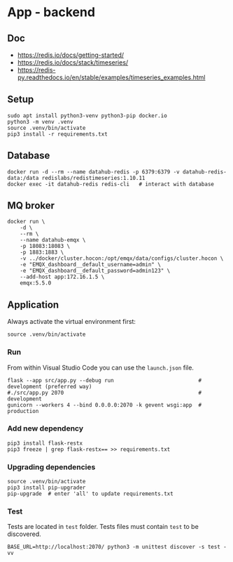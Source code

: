# App - backend

## Doc

* https://redis.io/docs/getting-started/
* https://redis.io/docs/stack/timeseries/
* https://redis-py.readthedocs.io/en/stable/examples/timeseries_examples.html

## Setup

```shell
sudo apt install python3-venv python3-pip docker.io
python3 -m venv .venv
source .venv/bin/activate
pip3 install -r requirements.txt
```

## Database

```shell
docker run -d --rm --name datahub-redis -p 6379:6379 -v datahub-redis-data:/data redislabs/redistimeseries:1.10.11
docker exec -it datahub-redis redis-cli   # interact with database
```

## MQ broker

```shell
docker run \
	-d \
	--rm \
	--name datahub-emqx \
	-p 18083:18083 \
	-p 1883:1883 \
	-v ../docker/cluster.hocon:/opt/emqx/data/configs/cluster.hocon \
	-e "EMQX_dashboard__default_username=admin" \
    -e "EMQX_dashboard__default_password=admin123" \
	--add-host app:172.16.1.5 \
	emqx:5.5.0
```

## Application
Always activate the virtual environment first:
```shell
source .venv/bin/activate
```

### Run
From within Visual Studio Code you can use the `launch.json` file.

```shell
flask --app src/app.py --debug run                           # development (preferred way)
#./src/app.py 2070                                           # development
gunicorn --workers 4 --bind 0.0.0.0:2070 -k gevent wsgi:app  # production
```

### Add new dependency

```shell
pip3 install flask-restx
pip3 freeze | grep flask-restx== >> requirements.txt
```

### Upgrading dependencies

```shell
source .venv/bin/activate
pip3 install pip-upgrader
pip-upgrade  # enter 'all' to update requirements.txt
```

### Test
Tests are located in `test` folder.
Tests files must contain `test` to be discovered.

```shell
BASE_URL=http://localhost:2070/ python3 -m unittest discover -s test -vv
```
